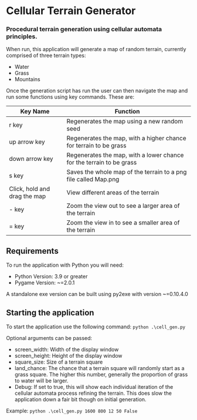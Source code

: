 # Cellular Terrain Generator
### Procedural terrain generation using cellular automata principles.

When run, this application will generate a map of random terrain, currently comprised of three terrain types:
 - Water
 - Grass
 - Mountains
 
Once the generation script has run the user can then navigate the map and run some functions using key commands.
These are:

 | Key Name | Function |
 | -------- | -------- |
 | r key    | Regenerates the map using a new random seed |
 | up arrow key | Regenerates the map, with a higher chance for terrain to be grass |
 | down arrow key | Regenerates the map, with a lower chance for the terrain to be grass |
 | s key | Saves the whole map of the terrain to a png file called Map.png |
 | Click, hold and drag the map | View different areas of the terrain |
 | - key | Zoom the view out to see a larger area of the terrain |
 | = key | Zoom the view in to see a smaller area of the terrain |
 
 
## Requirements

To run the application with Python you will need:
- Python Version: 3.9 or greater
- Pygame Version: ~=2.0.1

A standalone exe version can be built using py2exe with version ~=0.10.4.0


## Starting the application
To start the application use the following command:
 `python .\cell_gen.py`

Optional arguments can be passed:
 - screen_width: Width of the display window
 - screen_height: Height of the display window
 - square_size: Size of a terrain square
 - land_chance: The chance that a terrain square will randomly start as a grass square. The higher this number, generally the proportion of grass to water will be larger.
 - Debug: If set to true, this will show each individual iteration of the cellular automata process refining the terrain. This does slow the application down a fair bit though on initial generation.
 
Example:
 `python .\cell_gen.py 1600 800 12 50 False`